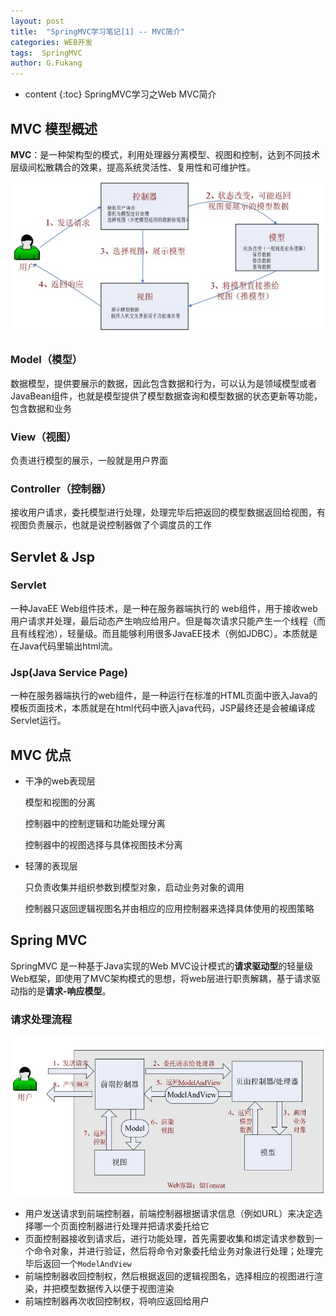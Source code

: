 ```yaml
---
layout: post
title:  "SpringMVC学习笔记[1] -- MVC简介"
categories: WEB开发
tags:  SpringMVC
author: G.Fukang
---
```

* content
{:toc}
SpringMVC学习之Web MVC简介

## MVC 模型概述

**MVC**：是一种架构型的模式，利用处理器分离模型、视图和控制，达到不同技术层级间松散耦合的效果，提高系统灵活性、复用性和可维护性。

![](https://github.com/gongfukangEE/gongfukangEE.github.io/raw/master/_pic/SpringMVC/1-1.jpg)

### Model（模型）

数据模型，提供要展示的数据，因此包含数据和行为，可以认为是领域模型或者JavaBean组件，也就是模型提供了模型数据查询和模型数据的状态更新等功能，包含数据和业务

### View（视图）

负责进行模型的展示，一般就是用户界面

### Controller（控制器）

接收用户请求，委托模型进行处理，处理完毕后把返回的模型数据返回给视图，有视图负责展示，也就是说控制器做了个调度员的工作

## Servlet & Jsp

### Servlet

一种JavaEE Web组件技术，是一种在服务器端执行的 web组件，用于接收web用户请求并处理，最后动态产生响应给用户。但是每次请求只能产生一个线程（而且有线程池），轻量级。而且能够利用很多JavaEE技术（例如JDBC）。本质就是在Java代码里输出html流。

### Jsp(Java Service Page)

一种在服务器端执行的web组件，是一种运行在标准的HTML页面中嵌入Java的模板页面技术，本质就是在html代码中嵌入java代码，JSP最终还是会被编译成Servlet运行。

## MVC 优点

- 干净的web表现层

  模型和视图的分离

  控制器中的控制逻辑和功能处理分离

  控制器中的视图选择与具体视图技术分离

- 轻薄的表现层

  只负责收集并组织参数到模型对象，启动业务对象的调用

  控制器只返回逻辑视图名并由相应的应用控制器来选择具体使用的视图策略

## Spring MVC

SpringMVC 是一种基于Java实现的Web MVC设计模式的**请求驱动型**的轻量级Web框架，即使用了MVC架构模式的思想，将web层进行职责解耦，基于请求驱动指的是**请求-响应模型**。

### 请求处理流程

![](https://github.com/gongfukangEE/gongfukangEE.github.io/raw/master/_pic/SpringMVC/1-2.jpg)

- 用户发送请求到前端控制器，前端控制器根据请求信息（例如URL）来决定选择哪一个页面控制器进行处理并把请求委托给它
- 页面控制器接收到请求后，进行功能处理，首先需要收集和绑定请求参数到一个命令对象，并进行验证，然后将命令对象委托给业务对象进行处理；处理完毕后返回一个`ModelAndView`
- 前端控制器收回控制权，然后根据返回的逻辑视图名，选择相应的视图进行渲染，并把模型数据传入以便于视图渲染
- 前端控制器再次收回控制权，将响应返回给用户

### 